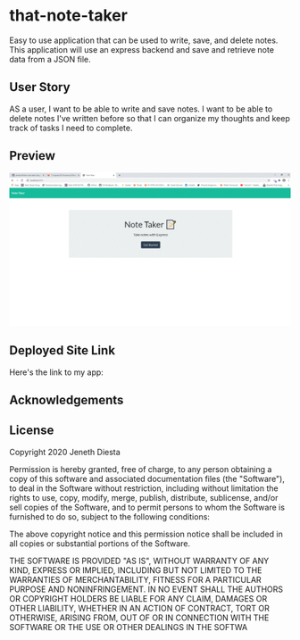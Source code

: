 # that-note-taker
Easy to use application that can be used to write, save, and delete notes. This application will use an express backend and save and retrieve note data from a JSON file.

## User Story
AS a user, I want to be able to write and save notes.
I want to be able to delete notes I've written before so that I can organize my thoughts and keep track of tasks I need to complete.



## Preview
![alt-text](noteTaker.GIF)

## Deployed Site Link
Here's the link to my app:  

## Acknowledgements
 

## License
Copyright 2020 Jeneth Diesta

Permission is hereby granted, free of charge, to any person obtaining a copy of this software and associated documentation files (the "Software"), to deal in the Software without restriction, including without limitation the rights to use, copy, modify, merge, publish, distribute, sublicense, and/or sell copies of the Software, and to permit persons to whom the Software is furnished to do so, subject to the following conditions:

The above copyright notice and this permission notice shall be included in all copies or substantial portions of the Software.

THE SOFTWARE IS PROVIDED "AS IS", WITHOUT WARRANTY OF ANY KIND, EXPRESS OR IMPLIED, INCLUDING BUT NOT LIMITED TO THE WARRANTIES OF MERCHANTABILITY, FITNESS FOR A PARTICULAR PURPOSE AND NONINFRINGEMENT. IN NO EVENT SHALL THE AUTHORS OR COPYRIGHT HOLDERS BE LIABLE FOR ANY CLAIM, DAMAGES OR OTHER LIABILITY, WHETHER IN AN ACTION OF CONTRACT, TORT OR OTHERWISE, ARISING FROM, OUT OF OR IN CONNECTION WITH THE SOFTWARE OR THE USE OR OTHER DEALINGS IN THE SOFTWA